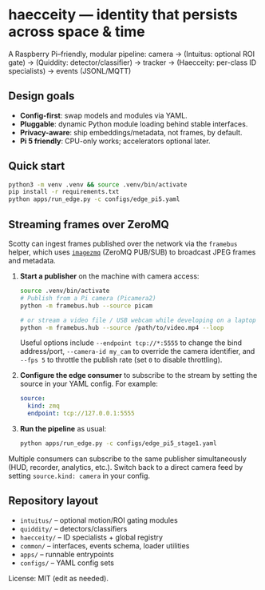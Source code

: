 # haecceity — identity that persists across space & time

A Raspberry Pi–friendly, modular pipeline:
  camera → (Intuitus: optional ROI gate) → (Quiddity: detector/classifier)
         → tracker → (Haecceity: per-class ID specialists) → events (JSONL/MQTT)

## Design goals
- **Config-first**: swap models and modules via YAML.
- **Pluggable**: dynamic Python module loading behind stable interfaces.
- **Privacy-aware**: ship embeddings/metadata, not frames, by default.
- **Pi 5 friendly**: CPU-only works; accelerators optional later.

## Quick start
```bash
python3 -m venv .venv && source .venv/bin/activate
pip install -r requirements.txt
python apps/run_edge.py -c configs/edge_pi5.yaml
```

## Streaming frames over ZeroMQ
Scotty can ingest frames published over the network via the `framebus` helper,
which uses [`imagezmq`](https://github.com/jeffbass/imagezmq) (ZeroMQ PUB/SUB)
to broadcast JPEG frames and metadata.

1. **Start a publisher** on the machine with camera access:
   ```bash
   source .venv/bin/activate
   # Publish from a Pi camera (Picamera2)
   python -m framebus.hub --source picam

   # or stream a video file / USB webcam while developing on a laptop
   python -m framebus.hub --source /path/to/video.mp4 --loop
   ```
   Useful options include `--endpoint tcp://*:5555` to change the bind
   address/port, `--camera-id my_cam` to override the camera identifier, and
   `--fps 5` to throttle the publish rate (set `0` to disable throttling).

2. **Configure the edge consumer** to subscribe to the stream by setting the
   source in your YAML config. For example:
   ```yaml
   source:
     kind: zmq
     endpoint: tcp://127.0.0.1:5555
   ```

3. **Run the pipeline** as usual:
   ```bash
   python apps/run_edge.py -c configs/edge_pi5_stage1.yaml
   ```

Multiple consumers can subscribe to the same publisher simultaneously (HUD,
recorder, analytics, etc.). Switch back to a direct camera feed by setting
`source.kind: camera` in your config.

## Repository layout
- `intuitus/`    – optional motion/ROI gating modules
- `quiddity/`    – detectors/classifiers
- `haecceity/`   – ID specialists + global registry
- `common/`      – interfaces, events schema, loader utilities
- `apps/`        – runnable entrypoints
- `configs/`     – YAML config sets

License: MIT (edit as needed).
